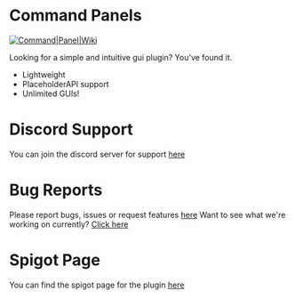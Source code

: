 # Command Panels

[![Command|Panel|Wiki](https://i.imgur.com/wwYvBeM.png)](https://rockyhawk99.gitbook.io/rockyhawk-wiki/)

Looking for a simple and intuitive gui plugin? You've found it.

  - Lightweight
  - PlaceholderAPI support
  - Unlimited GUIs!

# Discord Support
You can join the discord server for support [here](https://discord.gg/eUWBWh7)

# Bug Reports
Please report bugs, issues or request features [here](https://github.com/rockyhawk64/CommandPanels/issues)
Want to see what we're working on currently? [Click here](https://github.com/rockyhawk64/CommandPanels/projects)

# Spigot Page
You can find the spigot page for the plugin [here](https://www.spigotmc.org/resources/67788/)
